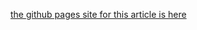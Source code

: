 [the github pages site for this article is here](https://jp-mess.github.io/relative-geometry-writeup/)
